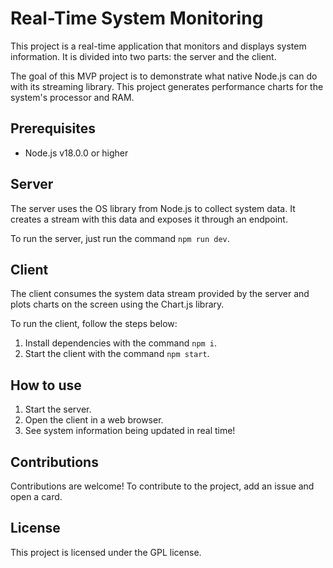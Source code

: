 # Real-Time System Monitoring

This project is a real-time application that monitors and displays system information. It is divided into two parts: the server and the client.

The goal of this MVP project is to demonstrate what native Node.js can do with its streaming library. This project generates performance charts for the system's processor and RAM.

## Prerequisites

- Node.js v18.0.0 or higher

## Server

The server uses the OS library from Node.js to collect system data. It creates a stream with this data and exposes it through an endpoint.

To run the server, just run the command `npm run dev`.

## Client

The client consumes the system data stream provided by the server and plots charts on the screen using the Chart.js library.

To run the client, follow the steps below:

1. Install dependencies with the command `npm i`.
2. Start the client with the command `npm start`.

## How to use

1. Start the server.
2. Open the client in a web browser.
3. See system information being updated in real time!

## Contributions

Contributions are welcome! To contribute to the project, add an issue and open a card.

## License

This project is licensed under the GPL license.
